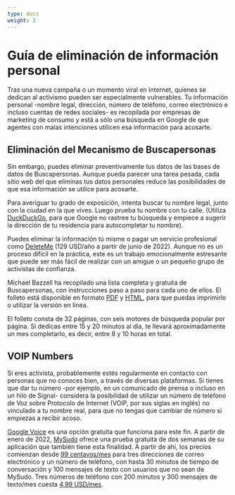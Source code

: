 ```yaml
---
type: docs
weight: 2
---
```


# Guía de eliminación de información personal
Tras una nueva campaña o un momento viral en Internet, quienes se dedican al activismo pueden ser
especialmente vulnerables. Tu información personal -nombre legal, dirección, número de teléfono,
correo electrónico e incluso cuentas de redes sociales- es recopilada por empresas de marketing de
consumo y está a sólo una búsqueda en Google de que agentes con malas intenciones utilicen esa
información para acosarte. 

## Eliminación del Mecanismo de Buscapersonas
Sin embargo, puedes eliminar preventivamente tus datos de las bases de datos de Buscapersonas.
Aunque pueda parecer una tarea pesada, cada sitio web del que eliminas tus datos personales reduce
las posibilidades de que esa información se utilice para acosarte. 

Para averiguar tu grado de exposición, intenta buscar tu nombre legal, junto con la ciudad en la que
vives. Luego prueba tu nombre con tu calle. (Utiliza [DuckDuckGo](https://duckduckgo.com/), para que
Google no rastree tu búsqueda y empiece a sugerir la dirección de tu residencia para autocompletar
tu nombre). 

Puedes eliminar la información tú misme o pagar un servicio profesional como [DeleteMe](https://joindeleteme.com/)
(129 USD/año a partir de junio de 2022). Aunque no es un proceso difícil en la práctica, este es un
trabajo emocionalmente estresante que puede ser más fácil de realizar con un amigue o un pequeño
grupo de activistas de confianza. 

Michael Bazzell ha recopilado una lista completa y gratuita de Buscapersonas, con instrucciones
paso a paso para cada uno de ellos. El folleto está disponible en formato [PDF](https://inteltechniques.com/data/workbook.pdf)
y [HTML](https://inteltechniques.com/workbook.html), para que puedas imprimirlo o utilizar la
versión en línea. 

El folleto consta de 32 páginas, con seis motores de búsqueda popular por página. Si dedicas entre
15 y 20 minutos al día, te llevará aproximadamente un mes completarlo, es decir, entre 8 y 10 horas
en total. 

## VOIP Numbers
Si eres activista, probablemente estés regularmente en contacto con personas que no conoces bien, a
través de diversas plataformas. Si tienes que dar tu número -por ejemplo, en un comunicado de prensa
o incluso en un hilo de Signal- considera la posibilidad de utilizar un número de teléfono de Voz
sobre Protocolo de Internet (VOIP, por sus siglas en inglés) no vinculado a tu nombre real, para
que no tengas que cambiar de número si empiezas a recibir acoso. 

[Google Voice](https://voice.google.com/u/0/about) es una opción gratuita que funciona para este fin.
A partir de enero de 2022, [MySudo](https://mysudo.com/) ofrece una prueba gratuita de dos semanas
de su aplicación que también tiene esta finalidad. A partir de ahí, los precios comienzan desde
[99 centavos/mes](https://support.mysudo.com/hc/en-us/articles/360020179513-What-do-I-get-with-my-SudoGo-paid-subscription-)
para tres direcciones de correo electrónico y un número de teléfono, con hasta 30 minutos de tiempo
de conversación y 100 mensajes de texto con usuarios que no sean de MySudo. Tres números de teléfono
con 200 minutos y 300 mensajes de texto/mes cuesta
[4,99 USD/mes](https://support.mysudo.com/hc/en-us/articles/360019979314-What-do-I-get-with-my-SudoPro-paid-subscription-).